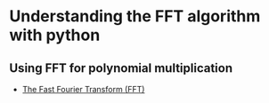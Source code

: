 # Understanding the FFT algorithm with python

## Using FFT for polynomial multiplication

* [The Fast Fourier Transform (FFT)](https://www.youtube.com/watch?v=h7apO7q16V0)

